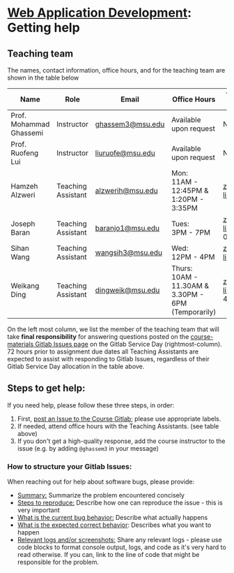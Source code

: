 # [Web Application Development](https://gitlab.msu.edu/cse477-spring-2025/course-materials/): Getting help



## Teaching team

The names, contact information, office hours, and for the teaching team are shown in the table below

| Name                    | Role                      | Email                                       | Office Hours                | Virtual Office                               | Gitlab Service*  |
| ----------------------- | ------------------------- | ------------------------------------------- | --------------------------- | -------------------------------------------- | ---------------------- |
| Prof. Mohammad Ghassemi | Instructor                | [ghassem3@msu.edu](mailto:ghassem3@msu.edu) | Available upon request      | N/A | When tagged using `@` |
| Prof. Ruofeng Lui | Instructor | liuruofe@msu.edu | Available upon request | N/A | When tagged using `@` |
| Hamzeh Alzweri | Teaching Assistant                     | alzwerih@msu.edu      | Mon:<br /> 11AM - 12:45PM & 1:20PM - 3:35PM | [zoom link](https://msu.zoom.us/s/97594501737)                           | Mon, Thurs (Before 4PM) |
| Joseph Baran | Teaching Assistant                     | baranjo1@msu.edu | Tues:<br /> 3PM - 7PM | [zoom link](https://msu.zoom.us/j/5319715753) 062729 | Tues, Fri |
| Sihan Wang | Teaching Assistant                     | wangsih3@msu.edu            | Wed:<br /> 12PM - 4PM | [zoom link](https://msu.zoom.us/j/5117940001) | Wed, Sat |
| Weikang Ding | Teaching Assistant | dingweik@msu.edu | Thurs:<br /> 10AM - 11.30AM & 3.30PM - 6PM (Temporarily) | [zoom link](https://msu.zoom.us/my/weikangdingmsu) 4r4MwH | Thurs (After 4PM), Sun |

On the left most column, we list the member of the teaching team that will take **final responsibility** for answering questions posted on the [course-materials Gitlab Issues page](https://gitlab.msu.edu/cse477-spring-2025/course-materials/-/issues) on the Gitlab Service Day (rightmost-column). 72 hours prior to assignment due dates all Teaching Assistants are expected to assist with responding to Gitlab Issues, regardless of their Gitlab Service Day allocation in the table above.



## Steps to get help:

If  you need help, please follow these three steps, in order:

1. First, [post an Issue to the Course Gitlab](https://gitlab.msu.edu/cse477-spring-2025/course-materials/-/issues); please use appropriate labels.
2. If needed, attend office hours with the Teaching Assistants. (see table above)
3. If you don't get a high-quality response, add the course instructor to the issue (e.g. by adding `@ghassem3` in your message)



### How to structure your Gitlab Issues:

When reaching out for help about software bugs, please provide: 

* <u>Summary:</u> Summarize the problem encountered concisely
* <u>Steps to reproduce:</u> Describe how one can reproduce the issue - this is very important
* <u>What is the current bug behavior:</u> Describe what actually happens
* <u>What is the expected correct behavior</u>:  Describes what you want to happen
* <u>Relevant logs and/or screenshots:</u> Share any relevant logs - please use code blocks to format console output, logs, and code as it's very hard to read otherwise. If you can, link to the line of code that might be responsible for the problem.

